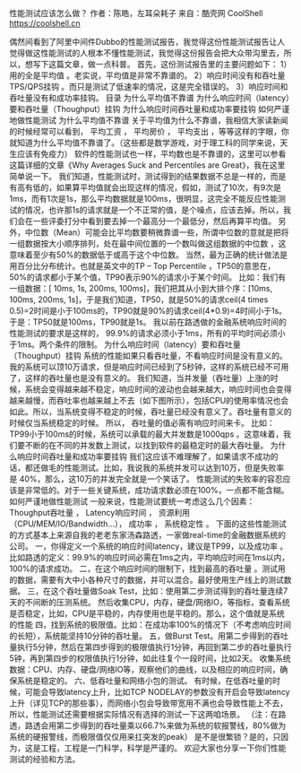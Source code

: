 性能测试应该怎么做？
作者：陈皓，左耳朵耗子
来自：酷壳网 CoolShell https://coolshell.cn

偶然间看到了阿里中间件Dubbo的性能测试报告，我觉得这份性能测试报告让人觉得做这性能测试的人根本不懂性能测试，我觉得这份报告会把大众带沟里去，所以，想写下这篇文章，做一点科普。
首先，这份测试报告里的主要问题如下：
1）用的全是平均值 。老实说，平均值是非常不靠谱的。
2）响应时间没有和吞吐量TPS/QPS挂钩 。而只是测试了低速率的情况，这是完全错误的。
3）响应时间和吞吐量没有和成功率挂钩。
目录
为什么平均值不靠谱 为什么响应时间（latency）要和吞吐量（Thoughput）挂钩 为什么响应时间吞吐量和成功率要挂钩 如何严谨地做性能测试
为什么平均值不靠谱
关于平均值为什么不靠谱，我相信大家读新闻的时候经常可以看到， 平均工资 ， 平均房价 ， 平均支出 ，等等这样的字眼，你就知道为什么平均值不靠谱了。（这些都是数学游戏，对于理工科的同学来说，天生应该有免疫力）
软件的性能测试也一样，平均数也是不靠谱的，这里可以参看这篇详细的文章《Why Averages Suck and Percentiles are Great》，我在这里简单说一下。
我们知道，性能测试时，测试得到的结果数据不总是一样的，而是有高有低的，如果算平均值就会出现这样的情况，假如，测试了10次，有9次是1ms，而有1次是1s，那么平均数据就是100ms，很明显，这完全不能反应性能测试的情况，也许那1s的请求就是一个不正常的值，是个噪点，应该去掉。所以，我们会在一些评委打分中看到要去掉一个最高分一个最低分，然后再算平均值。
另外，中位数（Mean）可能会比平均数要稍微靠谱一些，所谓中位数的意就是把将一组数据按大小顺序排列，处在最中间位置的一个数叫做这组数据的中位数 ，这意味着至少有50%的数据低于或高于这个中位数。
当然，最为正确的统计做法是用百分比分布统计。也就是英文中的TP – Top Percentile ，TP50的意思在，50%的请求都小于某个值，TP90表示90%的请求小于某个时间。
比如：我们有一组数据：[ 10ms, 1s, 200ms, 100ms]，我们把其从小到大排个序：[10ms, 100ms, 200ms, 1s]，于是我们知道，TP50，就是50%的请求ceil(4 times 0.5)=2时间是小于100ms的，TP90就是90%的请求ceil(4*0.9)=4时间小于1s。于是：TP50就是100ms，TP90就是1s。
我以前在路透做的金融系统响应时间的性能测试的要求是这样的， 99.9%的请求必须小于1ms，所有的平均时间必须小于1ms。两个条件的限制。
为什么响应时间（latency）要和吞吐量（Thoughput）挂钩
系统的性能如果只看吞吐量，不看响应时间是没有意义的。我的系统可以顶10万请求，但是响应时间已经到了5秒钟，这样的系统已经不可用了，这样的吞吐量也是没有意义的。
我们知道，当并发量（吞吐量）上涨的时候，系统会变得越来越不稳定，响应时间的波动也会越来越大，响应时间也会变得越来越慢，而吞吐率也越来越上不去（如下图所示），包括CPU的使用率情况也会如此。所以，当系统变得不稳定的时候，吞吐量已经没有意义了。吞吐量有意义的时候仅当系统稳定的时候。
所以， 吞吐量的值必需有响应时间来卡。 比如： TP99小于100ms的时候，系统可以承载的最大并发数是1000qps 。这意味着，我们要不断的在不同的并发数上测试，以找到软件的最稳定时的最大吞吐量。
为什么响应时间吞吐量和成功率要挂钩
我们这应该不难理解了，如果请求不成功的话，都还做毛的性能测试。比如，我说我的系统并发可以达到10万，但是失败率是
40%，那么，这10万的并发完全就是一个笑话了。
性能测试的失败率的容忍应该是非常低的。对于一些关键系统，成功请求数必须在100%，一点都不能含糊。
如何严谨地做性能测试
一般来说，性能测试要统一考虑这么几个因素： Thoughput吞吐量 ， Latency响应时间 ， 资源利用 （CPU/MEM/IO/Bandwidth…）， 成功率 ， 系统稳定性 。
下面的这些性能测试的方式基本上来源自我的老老东家汤森路透，一家做real-time的金融数据系统的公司。
一，你得定义一个系统的响应时间latency，建议是TP99，以及成功率 。比如路透的定义：99.9%的响应时间必需在1ms之内，平均响应时间在1ms以内，100%的请求成功。
二，在这个响应时间的限制下，找到最高的吞吐量 。测试用的数据，需要有大中小各种尺寸的数据，并可以混合。最好使用生产线上的测试数据。
三，在这个吞吐量做Soak Test，比如：使用第二步测试得到的吞吐量连续7天的不间断的压测系统。 然后收集CPU，内存，硬盘/网络IO，等指标，查看系统是否稳定，比如，CPU是平稳的，内存使用也是平稳的。那么，这个值就是系统的性能
四，找到系统的极限值。比如：在成功率100%的情况下（不考虑响应时间的长短），系统能坚持10分钟的吞吐量。
五，做Burst Test。用第二步得到的吞吐量执行5分钟，然后在第四步得到的极限值执行1分钟，再回到第二步的吞吐量执行5钟，再到第四步的权限值执行1分钟，如此往复个一段时间，比如2天。 收集系统数据：CPU、内存、硬盘/网络IO等，观察他们的曲线，以及相应的响应时间，确保系统是稳定的。
六、低吞吐量和网络小包的测试。 有时候，在低吞吐量的时候，可能会导致latency上升，比如TCP NODELAY的参数没有开启会导致latency上升（详见TCP的那些事），而网络小包会导致带宽用不满也会导致性能上不去，所以，性能测试还需要根据实际情况有选择的测试一下这两咱场景。
（注：在路透，路透会用第二步得到的吞吐量乘以66.7%来做为系统的软报警线，80%做为系统的硬报警线，而极限值仅仅用来扛突发的peak）
是不是很繁锁？是的，只因为，这是工程，工程是一门科学，科学是严谨的。
欢迎大家也分享一下你们性能测试的经验和方法。